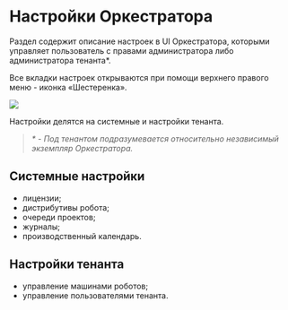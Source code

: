 # Настройки Оркестратора

Раздел содержит описание настроек в UI Оркестратора, которыми управляет пользователь с правами администратора либо администратора тенанта\*. 

Все вкладки настроек открываются при помощи верхнего правого меню - иконка «Шестеренка».

![](../../../orchestrator-new/resources/settings/admin-settings-icon.png)

Настройки делятся на системные и настройки тенанта.

> *\* - Под тенантом подразумевается относительно независимый экземпляр Оркестратора.*

## Системные настройки

  * лицензии; 
  * дистрибутивы робота;
  * очереди проектов; 
  * журналы; 
  * производственный календарь.


## Настройки тенанта

  * управление машинами роботов; 
  * управление пользователями тенанта.
